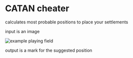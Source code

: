 # CATAN cheater

calculates most probable positions to place your settlements

input is an image

![example playing field](https://siedlerinsel.wordpress.com/wp-content/uploads/2014/11/spielaufbau_fursten_und_forscher.jpg)

output is a mark for the suggested position
